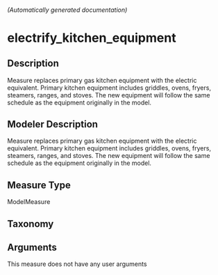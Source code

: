 

###### (Automatically generated documentation)

# electrify_kitchen_equipment

## Description
Measure replaces primary gas kitchen equipment with the electric equivalent. Primary kitchen equipment includes griddles, ovens, fryers, steamers, ranges, and stoves. The new equipment will follow the same schedule as the equipment originally in the model.

## Modeler Description
Measure replaces primary gas kitchen equipment with the electric equivalent. Primary kitchen equipment includes griddles, ovens, fryers, steamers, ranges, and stoves. The new equipment will follow the same schedule as the equipment originally in the model.

## Measure Type
ModelMeasure

## Taxonomy


## Arguments




This measure does not have any user arguments


